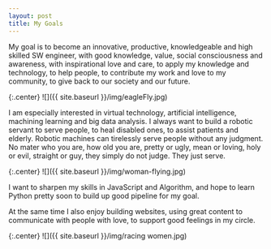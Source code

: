 ```yaml
---
layout: post
title: My Goals
---
```

My goal is to become an innovative, productive, knowledgeable and high skilled SW engineer, with good knowledge, value, social consciousness and awareness, with inspirational love and care, to apply my knowledge and technology, to help people, to contribute my work and love to my community, to give back to our society and our future.

{:.center}
![]({{ site.baseurl }}/img/eagleFly.jpg)

I am especially interested in virtual technology, artificial intelligence, machining learning and big data analysis. I always want to build a robotic servant to serve people, to heal disabled ones, to assist patients and elderly. Robotic machines can tirelessly serve people without any judgment. No mater who you are, how old you are, pretty or ugly, mean or loving, holy or evil, straight or guy, they simply do not judge. They just serve.

{:.center}
![]({{ site.baseurl }}/img/woman-flying.jpg)

I want to sharpen my skills in JavaScript and Algorithm, and hope to learn Python pretty soon to build up good pipeline for my goal.

At the same time I also enjoy building websites, using great content to communicate with people with love, to support good feelings in my circle.

{:.center}
![]({{ site.baseurl }}/img/racing women.jpg)
